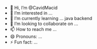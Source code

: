 - 👋 Hi, I’m @CavidMəcid
- 👀 I’m interested in ...
- 🌱 I’m currently learning ... java backend
- 💞️ I’m looking to collaborate on ...
- 📫 How to reach me ... 
- 😄 Pronouns: ...
- ⚡ Fun fact: ...

<!---
Cavid300/Cavid300 is a ✨ special ✨ repository because its `README.md` (this file) appears on your GitHub profile.
You can click the Preview link to take a look at your changes.
--->
